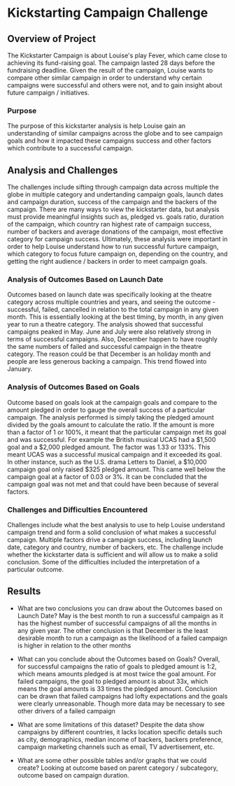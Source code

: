 # Kickstarting Campaign Challenge

## Overview of Project
The Kickstarter Campaign is about Louise's play Fever, which came close to achieving its fund-raising goal. The campaign lasted 28 days before the fundraising deadline. Given the result of the campaign, Louise wants to compare other similar campaign in order to understand why certain campaigns were successful and others were not, and to gain insight about future campaign / initiatives.
### Purpose
The purpose of this kickstarter analysis is help Louise gain an understanding of similar campaigns across the globe and to see campaign goals and how it impacted these campaigns success and other factors which contribute to a successful campaign. 
## Analysis and Challenges
The challenges include sifting through campaign data across multiple the globe in multiple category and undertanding campaign goals, launch dates and campaign duration, success of the campaign and the backers of the campaign. There are many ways to view the kickstarter data, but analysis must provide meaningful insights such as, pledged vs. goals ratio, duration of the campaign, which country ran highest rate of campaign success, number of backers and average donations of the campaign, most effective category for campaign success. Ultimately, these analysis were important in order to help Louise understand how to run successful furture campaign, which category to focus future campaign on, depending on the country, and getting the right audience / backers in order to meet campaign goals.
### Analysis of Outcomes Based on Launch Date
Outcomes based on launch date was specifically looking at the theatre category across multiple countries and years, and seeing the outcome - successful, failed, cancelled in relation to the total campaign in any given month. This is essentially looking at the best timing, by month, in any given year to run a theatre category. The analysis showed that successful campaigns peaked in May. June and July were also relatively strong in terms of successful campaigns. Also, December happen to have roughly the same numbers of failed and successful campaign in the theatre category. The reason could be that December is an holiday month and people are less generous backing a campaign. This trend flowed into January.
### Analysis of Outcomes Based on Goals
Outcome based on goals look at the campaign goals and compare to the amount pledged in order to gauge the overall success of a particular campaign. The analysis performed is simply taking the pledged amount divided by the goals amount to calculate the ratio. If the amount is more than a factor of 1 or 100%, it meant that the particular campaign met its goal and was successful. For example the British musical UCAS had a $1,500 goal and a $2,000 pledged amount. The factor was 1.33 or 133%. This meant UCAS was a successful musical campaign and it exceeded its goal. In other instance, such as the U.S. drama Letters to Daniel, a $10,000 campaign goal only raised $325 pledged amount. This came well below the campaign goal at a factor of 0.03 or 3%. It can be concluded that the campaign goal was not met and that could have been because of several factors. 
### Challenges and Difficulties Encountered
Challenges include what the best analysis to use to help Louise understand campaign trend and form a solid conclusion of what makes a successful campaign. Multiple factors drive a campaign success, including launch date, category and country, number of backers, etc. The challenge include whether the kickstarter data is sufficient and will allow us to make a solid conclusion. Some of the difficulties included the interpretation of a particular outcome.
## Results

- What are two conclusions you can draw about the Outcomes based on Launch Date?
May is the best month to run a successful campaign as it has the highest number of successful campaigns of all the months in any given year. The other conclusion is that December is the least desirable month to run a campaign as the likelihood of a failed campaign is higher in relation to the other months

- What can you conclude about the Outcomes based on Goals?
Overall, for successful campaigns the ratio of goals to pledged amount is 1:2, which means amounts pledged is at most twice the goal amount. For failed campaigns, the goal to pledged amount is about 33x, which means the goal amounts is 33 times the pledged amount. Conclusion can be drawn that failed campaigns had lofty expectations and the goals were clearly unreasonable. Though more data may be necessary to see other drivers of a failed campaign
- What are some limitations of this dataset?
Despite the data show campaigns by different countries, it lacks location specific details such as city, demographics, median income of backers, backers preference, campaign marketing channels such as email, TV advertisement, etc.

- What are some other possible tables and/or graphs that we could create?
Looking at outcome based on parent category / subcategory, outcome based on campaign duration.
